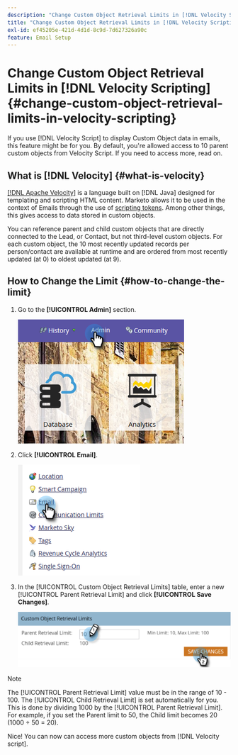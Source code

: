 ```yaml
---
description: "Change Custom Object Retrieval Limits in [!DNL Velocity Scripting] - Marketo Docs - Product Documentation"
title: "Change Custom Object Retrieval Limits in [!DNL Velocity Scripting]"
exl-id: ef45205e-421d-4d1d-8c9d-7d627326a90c
feature: Email Setup
---
```

# Change Custom Object Retrieval Limits in [!DNL Velocity Scripting] {#change-custom-object-retrieval-limits-in-velocity-scripting}

If you use [!DNL Velocity Script] to display Custom Object data in emails, this feature might be for you. By default, you're allowed access to 10 parent custom objects from Velocity Script. If you need to access more, read on.

## What is [!DNL Velocity] {#what-is-velocity}

[[!DNL Apache Velocity]](https://velocity.apache.org/) is a language built on [!DNL Java] designed for templating and scripting HTML content. Marketo allows it to be used in the context of Emails through the use of [scripting tokens](/help/marketo/product-docs/email-marketing/general/using-tokens/create-an-email-script-token.md). Among other things, this gives access to data stored in custom objects.

You can reference parent and child custom objects that are directly connected to the Lead, or Contact, but not third-level custom objects. For each custom object, the 10 most recently updated records per person/contact are available at runtime and are ordered from most recently updated (at 0) to oldest updated (at 9).

## How to Change the Limit {#how-to-change-the-limit}

1. Go to the **[!UICONTROL Admin]** section.

   ![](assets/change-custom-object-retrieval-limits-in-velocity-scripting-1.png)

1. Click **[!UICONTROL Email]**.

   ![](assets/change-custom-object-retrieval-limits-in-velocity-scripting-2.png)

1. In the [!UICONTROL Custom Object Retrieval Limits] table, enter a new [!UICONTROL Parent Retrieval Limit] and click **[!UICONTROL Save Changes]**.

   ![](assets/change-custom-object-retrieval-limits-in-velocity-scripting-3.png)

>[!NOTE]
>
>The [!UICONTROL Parent Retrieval Limit] value must be in the range of 10 - 100. The [!UICONTROL Child Retrieval Limit] is set automatically for you. This is done by dividing 1000 by the [!UICONTROL Parent Retrieval Limit]. For example, if you set the Parent limit to 50, the Child limit becomes 20 (1000 ÷ 50 = 20).

Nice! You can now can access more custom objects from [!DNL Velocity script].
